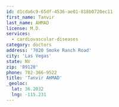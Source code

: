 ```yaml
---
id: d1cda6c9-65df-4536-ae01-818b0720ec11
first_name: Tanvir
last_name: AHMAD
license: M.D.
services:
  - cardiovascular-diseases
category: doctors
address: '7020 Smoke Ranch Road'
city: 'Las Vegas'
state: NV
zip: '89128'
phone: 702-366-9522
title: 'Tanvir AHMAD'
_geoloc:
  lat: 36.2032
  lng: -115.231
---
```

